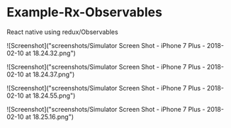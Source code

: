 # Example-Rx-Observables
React native using redux/Observables

![Screenshot]("screenshots/Simulator Screen Shot - iPhone 7 Plus - 2018-02-10 at 18.24.32.png")

![Screenshot]("screenshots/Simulator Screen Shot - iPhone 7 Plus - 2018-02-10 at 18.24.37.png")

![Screenshot]("screenshots/Simulator Screen Shot - iPhone 7 Plus - 2018-02-10 at 18.24.55.png")

![Screenshot]("screenshots/Simulator Screen Shot - iPhone 7 Plus - 2018-02-10 at 18.25.16.png")
